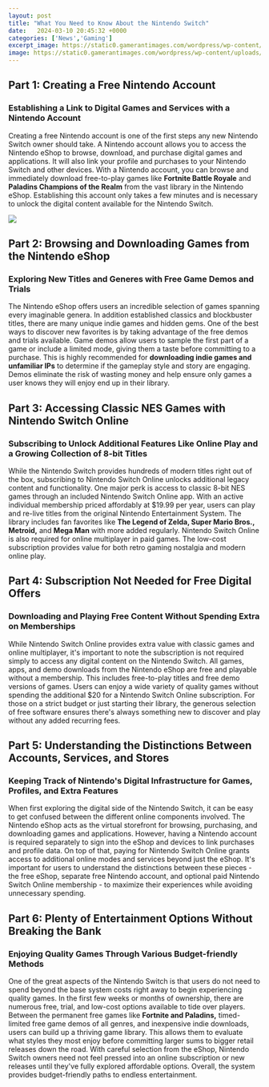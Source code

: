 ```yaml
---
layout: post
title: "What You Need to Know About the Nintendo Switch"
date:   2024-03-10 20:45:32 +0000
categories: ['News','Gaming']
excerpt_image: https://static0.gamerantimages.com/wordpress/wp-content/uploads/2021/07/Switch-OLED-Featured.jpeg
image: https://static0.gamerantimages.com/wordpress/wp-content/uploads/2021/07/Switch-OLED-Featured.jpeg
---
```


## Part 1: Creating a Free Nintendo Account
### **Establishing a Link to Digital Games and Services with a Nintendo Account**
Creating a free Nintendo account is one of the first steps any new Nintendo Switch owner should take. A Nintendo account allows you to access the Nintendo eShop to browse, download, and purchase digital games and applications. It will also link your profile and purchases to your Nintendo Switch and other devices. With a Nintendo account, you can browse and immediately download free-to-play games like  **Fortnite Battle Royale** and **Paladins Champions of the Realm** from the vast library in the Nintendo eShop. Establishing this account only takes a few minutes and is necessary to unlock the digital content available for the Nintendo Switch.

![](https://static0.gamerantimages.com/wordpress/wp-content/uploads/2021/07/Switch-OLED-Featured.jpeg)
## Part 2: Browsing and Downloading Games from the Nintendo eShop
### **Exploring New Titles and Generes with Free Game Demos and Trials**  
The Nintendo eShop offers users an incredible selection of games spanning every imaginable genera. In addition established classics and blockbuster titles, there are many unique indie games and hidden gems. One of the best ways to discover new favorites is by taking advantage of the free demos and trials available. Game demos allow users to sample the first part of a game or include a limited mode, giving them a taste before committing to a purchase. This is highly recommended for  **downloading indie games and unfamiliar IPs** to determine if the gameplay style and story are engaging. Demos eliminate the risk of wasting money and help ensure only games a user knows they will enjoy end up in their library.
## Part 3: Accessing Classic NES Games with Nintendo Switch Online
### **Subscribing to Unlock Additional Features Like Online Play and a Growing Collection of 8-bit Titles**  
While the Nintendo Switch provides hundreds of modern titles right out of the box, subscribing to Nintendo Switch Online unlocks additional legacy content and functionality. One major perk is access to classic 8-bit NES games through an included Nintendo Switch Online app. With an active individual membership priced affordably at $19.99 per year, users can play and re-live titles from the original Nintendo Entertainment System. The library includes fan favorites like **The Legend of Zelda, Super Mario Bros., Metroid,** and **Mega Man** with more added regularly. Nintendo Switch Online is also required for online multiplayer in paid games. The low-cost subscription provides value for both retro gaming nostalgia and modern online play.
## Part 4: Subscription Not Needed for Free Digital Offers  
### **Downloading and Playing Free Content Without Spending Extra on Memberships**
While Nintendo Switch Online provides extra value with classic games and online multiplayer, it's important to note the subscription is not required simply to access any digital content on the Nintendo Switch. All games, apps, and demo downloads from the Nintendo eShop are free and playable without a membership. This includes free-to-play titles and free demo versions of games. Users can enjoy a wide variety of quality games without spending the additional $20 for a Nintendo Switch Online subscription. For those on a strict budget or just starting their library, the generous selection of free software ensures there's always something new to discover and play without any added recurring fees.
## Part 5: Understanding the Distinctions Between Accounts, Services, and Stores
### **Keeping Track of Nintendo's Digital Infrastructure for Games, Profiles, and Extra Features**  
When first exploring the digital side of the Nintendo Switch, it can be easy to get confused between the different online components involved. The Nintendo eShop acts as the virtual storefront for browsing, purchasing, and downloading games and applications. However, having a Nintendo account is required separately to sign into the eShop and devices to link purchases and profile data. On top of that, paying for Nintendo Switch Online grants access to additional online modes and services beyond just the eShop. It's important for users to understand the distinctions between these pieces - the free eShop, separate free Nintendo account, and optional paid Nintendo Switch Online membership - to maximize their experiences while avoiding unnecessary spending.
## Part 6: Plenty of Entertainment Options Without Breaking the Bank
### **Enjoying Quality Games Through Various Budget-friendly Methods**
One of the great aspects of the Nintendo Switch is that users do not need to spend beyond the base system costs right away to begin experiencing quality games. In the first few weeks or months of ownership, there are numerous free, trial, and low-cost options available to tide over players. Between the permanent free games like **Fortnite and Paladins,** timed-limited free game demos of all genres, and inexpensive indie downloads, users can build up a thriving game library. This allows them to evaluate what styles they most enjoy before committing larger sums to bigger retail releases down the road. With careful selection from the eShop, Nintendo Switch owners need not feel pressed into an online subscription or new releases until they've fully explored affordable options. Overall, the system provides budget-friendly paths to endless entertainment.